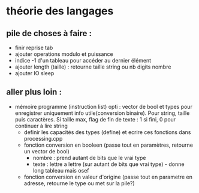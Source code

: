 # théorie des langages

## pile de choses à faire :
- finir reprise tab
- ajouter operations modulo et puissance
- indice -1 d'un tableau pour accéder au dernier élément
- ajouter length (taille) : retourne taille string ou nb digits nombre
- ajouter IO sleep

## aller plus loin : 
- mémoire programme (instruction list) opti : vector de bool et types pour enregistrer uniquement info utile(conversion binaire). Pour string, taille puis caractères. Si taille max, flag de fin de texte : 1 si fini, 0 pour continuer à lire string
    - definir les capacités des types (define) et ecrire ces fonctions dans processing.cpp
    - fonction conversion en booleen (passe tout en paramètres, retourne un vector de bool)
        - nombre : prend autant de bits que le vrai type
        - texte : lettre a lettre (sur autant de bits que vrai type) - donne long tableau mais osef
    - fonction conversion en valeur d'origine (passe tout en parametre en adresse, retourne le type ou met sur la pile?)